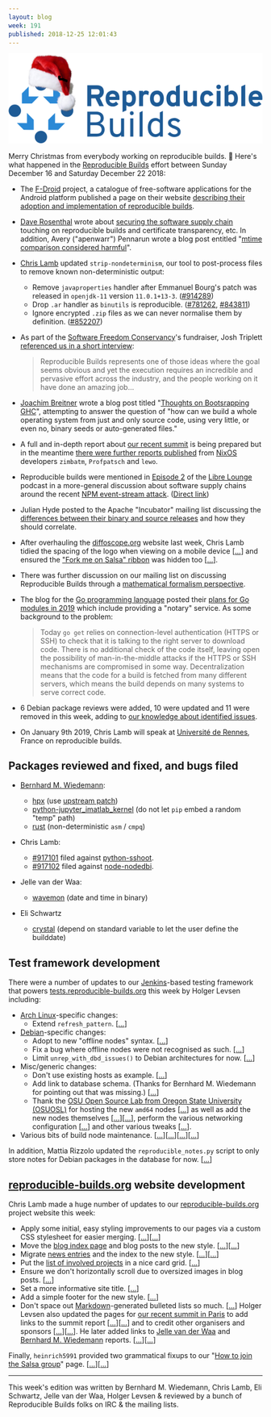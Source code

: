 ```yaml
---
layout: blog
week: 191
published: 2018-12-25 12:01:43
---
```


[![](/images/blog/191/header.png#center)](https://reproducible-builds.org/)

Merry Christmas from everybody working on reproducible builds. 🎅 Here's what happened in the [Reproducible Builds](https://reproducible-builds.org) effort between Sunday December 16 and Saturday December 22 2018:

* The [F-Droid](https://f-droid.org) project, a catalogue of free-software applications for the Android platform published a page on their website [describing their adoption and implementation of reproducible builds](https://f-droid.org/en/docs/Reproducible_Builds/).

* [Dave Rosenthal](https://blog.dshr.org/) wrote about [securing the software supply chain](https://blog.dshr.org/2018/12/securing-software-supply-chain.html) touching on reproducible builds and certificate transparency, etc. In addition, Avery ("apenwarr") Pennarun wrote a blog post entitled "[mtime comparison considered harmful](https://apenwarr.ca/log/20181113)".

* [Chris Lamb](https://chris-lamb.co.uk/) updated `strip-nondeterminism`, our tool to post-process files to remove known non-deterministic output:

    * Remove `javaproperties` handler after Emmanuel Bourg's patch was released in `openjdk-11` version `11.0.1+13-3`. ([#914289](https://bugs.debian.org/914289))
    * Drop `.ar` handler as `binutils` is reproducible. ([#781262](https://bugs.debian.org/781262), [#843811](https://bugs.debian.org/843811))
    * Ignore encrypted `.zip` files as we can never normalise them by definition. ([#852207](https://bugs.debian.org/852207))

* As part of the [Software Freedom Conservancy](https://sfconservancy.org)'s fundraiser, Josh Triplett [referenced us in a short interview](https://sfconservancy.org/blog/2018/dec/18/JoshT/):

    > Reproducible Builds represents one of those ideas where the goal seems obvious and yet the execution requires an incredible and pervasive effort across the industry, and the people working on it have done an amazing job&hellip;

* [Joachim Breitner](http://www.joachim-breitner.de/blog) wrote a blog post titled "[Thoughts on Bootsrapping GHC](http://www.joachim-breitner.de/blog/748-Thoughts_on_bootstrapping_GHC)", attempting to answer the question of "how can we build a whole operating system from just and only source code, using very little, or even no, binary seeds or auto-generated files."

* A full and in-depth report about [our recent summit](https://reproducible-builds.org/events/paris2018/) is being prepared but in the meantime [there were further reports published](https://discourse.nixos.org/t/reproducible-builds-summit-report/1683/2) from [NixOS](https://nixos.org/) developers `zimbatm`, `Profpatsch` and `lewo`.

* Reproducible builds were mentioned in [Episode 2](https://librelounge.org/episodes/episode-2-thanksgiving-npm-and-malware-in-free-software.html) of the [Libre Lounge](https://librelounge.org/) podcast in a more-general discussion about software supply chains around the recent [NPM event-stream attack](https://blog.bitpay.com/npm-package-vulnerability-copay/). ([Direct link](https://pca.st/6mqx#t=42m3s))

* Julian Hyde posted to the Apache "Incubator" mailing list discussing the [differences between their binary and source releases](https://lists.apache.org/thread.html/ceb357513ff0403414b5fff7dbeb1ea43961e71f9e48425d6e3cea8f@%3Cgeneral.incubator.apache.org%3E) and how they should correlate.

* After overhauling the [diffoscope.org](https://diffoscope.org) website last week, Chris Lamb tidied the spacing of the logo when viewing on a mobile device [[...](https://salsa.debian.org/reproducible-builds/diffoscope-website/commit/3e4b549)] and ensured the ["Fork me on Salsa" ribbon](https://chris-lamb.co.uk/posts/salsa-ribbons) was hidden too [[...](https://salsa.debian.org/reproducible-builds/diffoscope-website/commit/b8d16b6)].

* There was further discussion on our mailing list on discussing Reproducible Builds through a [mathematical formalism perspective](https://lists.reproducible-builds.org/pipermail/rb-general/2018-December/001346.html).

* The blog for the [Go programming language](https://golang.org) posted their [plans for Go modules in 2019](https://blog.golang.org/modules2019#TOC_5) which include providing a "notary" service. As some background to the problem:

   > Today `go get` relies on connection-level authentication (HTTPS or SSH) to check that it is talking to the right server to download code. There is no additional check of the code itself, leaving open the possibility of man-in-the-middle attacks if the HTTPS or SSH mechanisms are compromised in some way. Decentralization means that the code for a build is fetched from many different servers, which means the build depends on many systems to serve correct code.

* 6 Debian package reviews were added, 10 were updated and 11 were removed in this week, adding to [our knowledge about identified issues](https://tests.reproducible-builds.org/debian/index_issues.html).

* On January 9th 2019, Chris Lamb will speak at [Université de Rennes](https://www.univ-rennes1.fr/), France on reproducible builds.


## Packages reviewed and fixed, and bugs filed

* [Bernhard M. Wiedemann](https://lizards.opensuse.org/author/bmwiedemann/):
    * [hpx](https://build.opensuse.org/request/show/660040) (use [upstream patch](https://github.com/STEllAR-GROUP/hpx/pull/3585))
    * [python-jupyter_imatlab_kernel](https://build.opensuse.org/request/show/660055) (do not let `pip` embed a random "temp" path)
    * [rust](https://github.com/rust-lang/rust/issues/57041) (non-deterministic `asm` / `cmpq`)

* Chris Lamb:
    * [#917101](https://bugs.debian.org/917101) filed against [python-sshoot](https://tracker.debian.org/pkg/python-sshoot).
    * [#917102](https://bugs.debian.org/917102) filed against [node-nodedbi](https://tracker.debian.org/pkg/node-nodedbi).

* Jelle van der Waa:
    * [wavemon](https://github.com/uoaerg/wavemon/pull/59) (date and time in binary)

* Eli Schwartz
    * [crystal](https://github.com/crystal-lang/crystal/pull/7186) (depend on standard variable to let the user define the builddate)

## Test framework development

There were a number of updates to our [Jenkins](https://jenkins.io/)-based testing framework that powers [tests.reproducible-builds.org](https://tests.reproducible-builds.org/) this week by Holger Levsen including:

* [Arch Linux](https://www.archlinux.org/)-specific changes:
    * Extend `refresh_pattern`. [[...](https://salsa.debian.org/qa/jenkins.debian.net/commit/cdc6bc14)]
* [Debian](https://www.debian.org/)-specific changes:
    * Adopt to new "offline nodes" syntax. [[...](https://salsa.debian.org/qa/jenkins.debian.net/commit/72f80401)]
    * Fix a bug where offline nodes were not recognised as such. [[...](https://salsa.debian.org/qa/jenkins.debian.net/commit/8cf7c66f)]
    * Limit `unrep_with_dbd_issues()` to Debian architectures for now. [[...](https://salsa.debian.org/qa/jenkins.debian.net/commit/e4803e6b)]
* Misc/generic changes:
    * Don't use existing hosts as example. [[...](https://salsa.debian.org/qa/jenkins.debian.net/commit/3c660d2d)]
    * Add link to database schema. (Thanks for Bernhard M. Wiedemann for pointing out that was missing.) [[...](https://salsa.debian.org/qa/jenkins.debian.net/commit/31ff1930)]
    * Thank the [OSU Open Source Lab from Oregon State University (OSUOSL)](https://osuosl.org/) for hosting the new `amd64` nodes [[...](https://salsa.debian.org/qa/jenkins.debian.net/commit/c7afe284)] as well as add the new nodes themselves [[...](https://salsa.debian.org/qa/jenkins.debian.net/commit/8ea537f4)][[...](https://salsa.debian.org/qa/jenkins.debian.net/commit/4160dbf6)], perform the various networking configuration [[...](https://salsa.debian.org/qa/jenkins.debian.net/commit/710b804c)] and other various tweaks [[...](https://salsa.debian.org/qa/jenkins.debian.net/commit/01d0462f)].
* Various bits of build node maintenance. [[...](https://salsa.debian.org/qa/jenkins.debian.net/commit/c6298df6)][[...](https://salsa.debian.org/qa/jenkins.debian.net/commit/7b275c0a)][[...](https://salsa.debian.org/qa/jenkins.debian.net/commit/1bdb6b3f)][[...](https://salsa.debian.org/qa/jenkins.debian.net/commit/958278ae)]

In addition, Mattia Rizzolo updated the `reproducible_notes.py` script to only store notes for Debian packages in the database for now. [[...](https://salsa.debian.org/qa/jenkins.debian.net/commit/0faa4aaf)]


## [reproducible-builds.org](https://reproducible-builds.org) website development

Chris Lamb made a huge number of updates to our [reproducible-builds.org](https://reproducible-builds.org) project website this week:

* Apply some initial, easy styling improvements to our pages via a custom CSS stylesheet for easier merging. [[...](https://salsa.debian.org/reproducible-builds/reproducible-website/commit/173c604)][[...](https://salsa.debian.org/reproducible-builds/reproducible-website/commit/6d8a037)]
* Move the [blog index page](https://reproducible-builds.org/blog/) and blog posts to the new style. [[...](https://salsa.debian.org/reproducible-builds/reproducible-website/commit/1e3f5a2)][[...](https://salsa.debian.org/reproducible-builds/reproducible-website/commit/94e53f2)]
* Migrate [news entries](https://reproducible-builds.org/news/) and the index to the new style. [[...](https://salsa.debian.org/reproducible-builds/reproducible-website/commit/a0c586c)][[...](https://salsa.debian.org/reproducible-builds/reproducible-website/commit/b2ded56)]
* Put the [list of involved projects](https://reproducible-builds.org/who/) in a nice card grid. [[...](https://salsa.debian.org/reproducible-builds/reproducible-website/commit/762d822)]
* Ensure we don't horizontally scroll due to oversized images in blog posts. [[...](https://salsa.debian.org/reproducible-builds/reproducible-website/commit/6247c90)]
* Set a more informative site title. [[...](https://salsa.debian.org/reproducible-builds/reproducible-website/commit/29c40a3)]
* Add a simple footer for the new style. [[...](https://salsa.debian.org/reproducible-builds/reproducible-website/commit/5638819)]
* Don't space out [Markdown](https://en.wikipedia.org/wiki/Markdown)-generated bulleted lists so much. [[...](https://salsa.debian.org/reproducible-builds/reproducible-website/commit/b423129)]
Holger Levsen also updated the pages for [our recent summit in Paris](https://reproducible-builds.org/events/paris2018/) to add links to the summit report [[...](https://salsa.debian.org/reproducible-builds/reproducible-website/commit/4a2c567)][[...](https://salsa.debian.org/reproducible-builds/reproducible-website/commit/285ff3e)] and to credit other organisers and sponsors [[...](https://salsa.debian.org/reproducible-builds/reproducible-website/commit/34c9554)][[...](https://salsa.debian.org/reproducible-builds/reproducible-website/commit/77eaf6c)]. He later added links to [Jelle van der Waa](https://vdwaa.nl) and [Bernhard M. Wiedemann](https://lizards.opensuse.org/author/bmwiedemann/) reports. [[...](https://salsa.debian.org/reproducible-builds/reproducible-website/commit/9aac7b7)][[...](https://salsa.debian.org/reproducible-builds/reproducible-website/commit/909b390)]

Finally, `heinrich5991` provided two grammatical fixups to our "[How to join the Salsa group](https://reproducible-builds.org/contribute/salsa/)" page. [[...](https://salsa.debian.org/reproducible-builds/reproducible-website/commit/81c073e)][[...](https://salsa.debian.org/reproducible-builds/reproducible-website/commit/011f9b9)]


---

This week's edition was written by Bernhard M. Wiedemann, Chris Lamb, Eli Schwartz, Jelle van der Waa, Holger Levsen & reviewed by a bunch of Reproducible Builds folks on IRC & the mailing lists.
